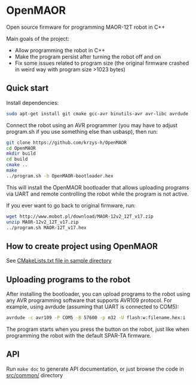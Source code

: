 OpenMAOR
========
Open source firmware for programming MAOR-12T robot in C++

Main goals of the project:
* Allow programming the robot in C++
* Make the program persist after turning the robot off and on
* Fix some issues related to program size (the original firmware crashed in weird way with program size >1023 bytes)

Quick start
-----------
Install dependencies:
```sh
sudo apt-get install git cmake gcc-avr binutils-avr avr-libc avrdude
```

Connect the robot using an AVR programmer (you may have to adjust program.sh if you use something else than usbasp), then run:
```sh
git clone https://github.com/krzys-h/OpenMAOR
cd OpenMAOR
mkdir build
cd build
cmake ..
make
../program.sh -b OpenMAOR-bootloader.hex
```
This will install the OpenMAOR bootloader that allows uploading programs via UART and remote controlling the robot while the program is not active.

If you ever want to go back to original firmware, run:
```sh
wget http://www.mobot.pl/download/MAOR-12v2_12T_v17.zip
unzip MAOR-12v2_12T_v17.zip
../program.sh MAOR-12T_v17.hex
```

How to create project using OpenMAOR
------------------------------------
See [CMakeLists.txt file in sample directory](sample/CMakeLists.txt)

Uploading programs to the robot
-------------------------------
After installing the bootloader, you can upload programs to the robot using any AVR programming software that supports AVR109 protocol. For example, using avrdude (assuming that UART is connected to COM5):
```sh
avrdude -c avr109 -P COM5 -B 57600 -p m32 -U flash:w:filename.hex:i
```
The program starts when you press the button on the robot, just like when programming the robot with the default SPAR-TA firmware.

API
---
Run ```make doc``` to generate API documentation, or just browse the code in [src/common/](src/common) directory